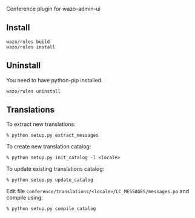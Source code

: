 Conference plugin for wazo-admin-ui

Install
-------

    wazo/rules build
    wazo/rules install

Uninstall
---------

You need to have python-pip installed.

    wazo/rules uninstall


Translations
------------

To extract new translations:

    % python setup.py extract_messages

To create new translation catalog:

    % python setup.py init_catalog -l <locale>

To update existing translations catalog:

    % python setup.py update_catalog

Edit file `conference/translations/<locale>/LC_MESSAGES/messages.po` and compile
using:

    % python setup.py compile_catalog
